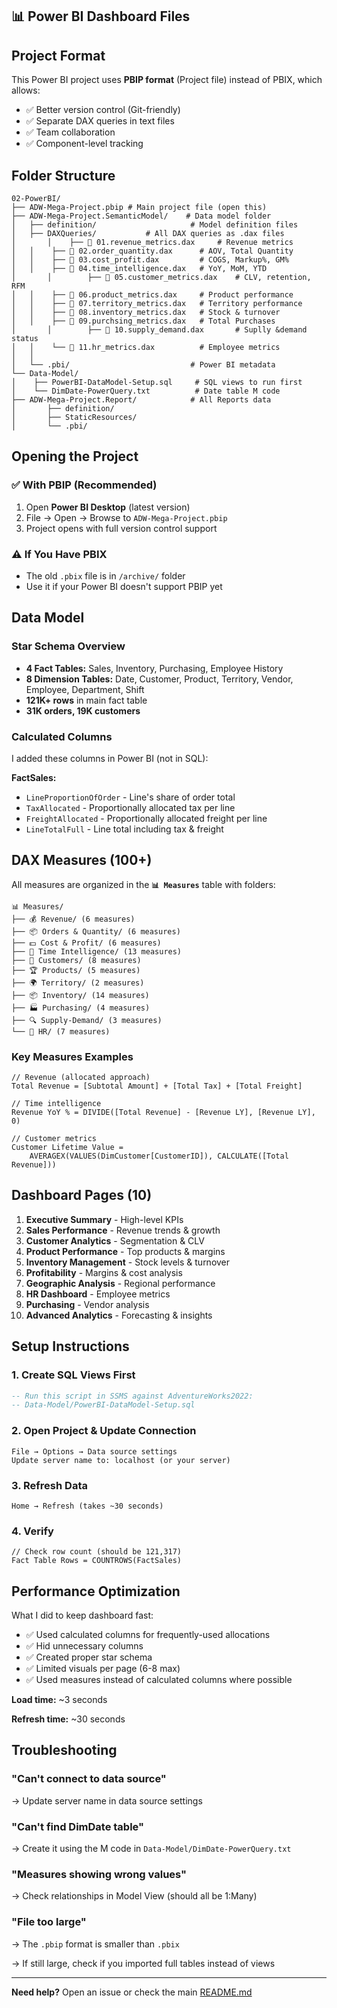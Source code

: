 <aside>

# 📊 Power BI Dashboard Files

## Project Format

This Power BI project uses **PBIP format** (Project file) instead of PBIX, which allows:

- ✅ Better version control (Git-friendly)
- ✅ Separate DAX queries in text files
- ✅ Team collaboration
- ✅ Component-level tracking

## Folder Structure

```
02-PowerBI/
├── ADW-Mega-Project.pbip # Main project file (open this)
├── ADW-Mega-Project.SemanticModel/    # Data model folder
│   ├── definition/                     # Model definition files
│   ├── DAXQueries/           # All DAX queries as .dax files
│		│    ├── 📄 01.revenue_metrics.dax     # Revenue metrics
│   │    ├── 📄 02.order_quantity.dax      # AOV, Total Quantity
│   │    ├── 📄 03.cost_profit.dax         # COGS, Markup%, GM%
│   │    ├── 📄 04.time_intelligence.dax   # YoY, MoM, YTD
│		│		 ├── 📄 05.customer_metrics.dax    # CLV, retention, RFM
│   │    ├── 📄 06.product_metrics.dax     # Product performance
│   │    ├── 📄 07.territory_metrics.dax   # Territory performance
│   │    ├── 📄 08.inventory_metrics.dax   # Stock & turnover
│   │    ├── 📄 09.purchsing_metrics.dax   # Total Purchases
│		│		 ├── 📄 10.supply_demand.dax       # Suplly &demand status
│   │    └── 📄 11.hr_metrics.dax          # Employee metrics              │   │
│   └── .pbi/                           # Power BI metadata
└── Data-Model/
│    ├── PowerBI-DataModel-Setup.sql     # SQL views to run first
│    └── DimDate-PowerQuery.txt          # Date table M code
├── ADW-Mega-Project.Report/            # All Reports data
│		├── definition/
│		├── StaticResources/
│		└── .pbi/
```

## Opening the Project

### ✅ With PBIP (Recommended)

1. Open **Power BI Desktop** (latest version)
2. File → Open → Browse to `ADW-Mega-Project.pbip`
3. Project opens with full version control support

### ⚠️ If You Have PBIX

- The old `.pbix` file is in `/archive/` folder
- Use it if your Power BI doesn't support PBIP yet

## Data Model

### Star Schema Overview

- **4 Fact Tables:** Sales, Inventory, Purchasing, Employee History
- **8 Dimension Tables:** Date, Customer, Product, Territory, Vendor, Employee, Department, Shift
- **121K+ rows** in main fact table
- **31K orders, 19K customers**

### Calculated Columns

I added these columns in Power BI (not in SQL):

**FactSales:**

- `LineProportionOfOrder` - Line's share of order total
- `TaxAllocated` - Proportionally allocated tax per line
- `FreightAllocated` - Proportionally allocated freight per line
- `LineTotalFull` - Line total including tax & freight

## DAX Measures (100+)

All measures are organized in the **`📊 Measures`** table with folders:

```
📊 Measures/
├── 💰 Revenue/ (6 measures)
├── 📦 Orders & Quantity/ (6 measures)
├── 💵 Cost & Profit/ (6 measures)
├── 📅 Time Intelligence/ (13 measures)
├── 👥 Customers/ (8 measures)
├── 🏆 Products/ (5 measures)
├── 🌍 Territory/ (2 measures)
├── 📦 Inventory/ (14 measures)
├── 🏭 Purchasing/ (4 measures)
├── 🔍 Supply-Demand/ (3 measures)
└── 👔 HR/ (7 measures)

```

### Key Measures Examples

```
// Revenue (allocated approach)
Total Revenue = [Subtotal Amount] + [Total Tax] + [Total Freight]

// Time intelligence
Revenue YoY % = DIVIDE([Total Revenue] - [Revenue LY], [Revenue LY], 0)

// Customer metrics
Customer Lifetime Value =
    AVERAGEX(VALUES(DimCustomer[CustomerID]), CALCULATE([Total Revenue]))

```

## Dashboard Pages (10)

1. **Executive Summary** - High-level KPIs
2. **Sales Performance** - Revenue trends & growth
3. **Customer Analytics** - Segmentation & CLV
4. **Product Performance** - Top products & margins
5. **Inventory Management** - Stock levels & turnover
6. **Profitability** - Margins & cost analysis
7. **Geographic Analysis** - Regional performance
8. **HR Dashboard** - Employee metrics
9. **Purchasing** - Vendor analysis
10. **Advanced Analytics** - Forecasting & insights

## Setup Instructions

### 1. Create SQL Views First

```sql
-- Run this script in SSMS against AdventureWorks2022:
-- Data-Model/PowerBI-DataModel-Setup.sql

```

### 2. Open Project & Update Connection

```
File → Options → Data source settings
Update server name to: localhost (or your server)

```

### 3. Refresh Data

```
Home → Refresh (takes ~30 seconds)

```

### 4. Verify

```
// Check row count (should be 121,317)
Fact Table Rows = COUNTROWS(FactSales)

```

## Performance Optimization

What I did to keep dashboard fast:

- ✅ Used calculated columns for frequently-used allocations
- ✅ Hid unnecessary columns
- ✅ Created proper star schema
- ✅ Limited visuals per page (6-8 max)
- ✅ Used measures instead of calculated columns where possible

**Load time:** ~3 seconds

**Refresh time:** ~30 seconds

## Troubleshooting

### "Can't connect to data source"

→ Update server name in data source settings

### "Can't find DimDate table"

→ Create it using the M code in `Data-Model/DimDate-PowerQuery.txt`

### "Measures showing wrong values"

→ Check relationships in Model View (should all be 1:Many)

### "File too large"

→ The `.pbip` format is smaller than `.pbix`

→ If still large, check if you imported full tables instead of views

---

**Need help?** Open an issue or check the main [README.md](https://claude.ai/README.md)

</aside>
